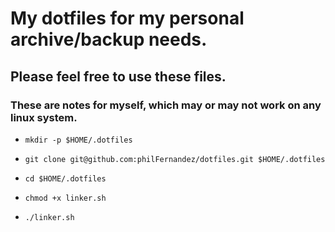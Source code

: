 # My dotfiles for my personal archive/backup needs.
## Please feel free to use these files.

### These are notes for myself, which may or may not work on any linux system.

* `mkdir -p $HOME/.dotfiles`

* `git clone git@github.com:philFernandez/dotfiles.git $HOME/.dotfiles`

* `cd $HOME/.dotfiles`

* `chmod +x linker.sh`

* `./linker.sh`
